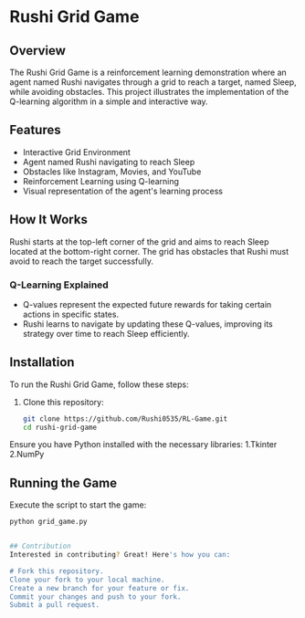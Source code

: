 # Rushi Grid Game

## Overview
The Rushi Grid Game is a reinforcement learning demonstration where an agent named Rushi navigates through a grid to reach a target, named Sleep, while avoiding obstacles. This project illustrates the implementation of the Q-learning algorithm in a simple and interactive way.

## Features
- Interactive Grid Environment
- Agent named Rushi navigating to reach Sleep
- Obstacles like Instagram, Movies, and YouTube
- Reinforcement Learning using Q-learning
- Visual representation of the agent's learning process

## How It Works
Rushi starts at the top-left corner of the grid and aims to reach Sleep located at the bottom-right corner. The grid has obstacles that Rushi must avoid to reach the target successfully.

### Q-Learning Explained
- Q-values represent the expected future rewards for taking certain actions in specific states.
- Rushi learns to navigate by updating these Q-values, improving its strategy over time to reach Sleep efficiently.

## Installation
To run the Rushi Grid Game, follow these steps:

1. Clone this repository:
   ```bash
   git clone https://github.com/Rushi0535/RL-Game.git
   cd rushi-grid-game

Ensure you have Python installed with the necessary libraries:
1.Tkinter
2.NumPy

## Running the Game
Execute the script to start the game:

```bash
python grid_game.py


## Contribution
Interested in contributing? Great! Here's how you can:

# Fork this repository.
Clone your fork to your local machine.
Create a new branch for your feature or fix.
Commit your changes and push to your fork.
Submit a pull request.
